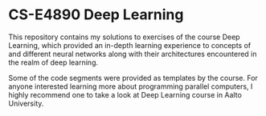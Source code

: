 CS-E4890 Deep Learning
==============================================================

This repository contains my solutions to exercises of the course Deep Learning,
which provided an in-depth learning experience to concepts of and different
neural networks along with their architectures encountered in the realm of
deep learning.

Some of the code segments were provided as templates by the course.
For anyone interested learning more about programming parallel computers,
I highly recommend one to take a look at Deep Learning course in Aalto University.
